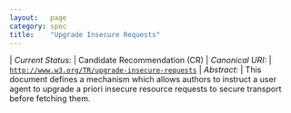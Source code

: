 ```yaml
---
layout:   page
category: spec
title:    "Upgrade Insecure Requests"
---
```


| *Current Status:* | Candidate Recommendation (CR)
| *Canonical URI:* | [`http://www.w3.org/TR/upgrade-insecure-requests`](http://www.w3.org/TR/upgrade-insecure-requests)
| *Abstract:* | This document defines a mechanism which allows authors to instruct a user agent to upgrade a priori insecure resource requests to secure transport before fetching them.